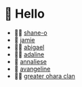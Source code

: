 # 👋 Hello

* 🧔‍♂️ [shane-o](https://shane.oharaspace.com/)
* 👩 [jamie](jamie/)
* 👱‍♀️ [abigael](abigael/)
* 👱‍♀️ [adaline](adaline/)
* 👧 [annaliese](annaliese/)
* 👧 [avangeline](avangeline/)
* 👴👵 [greater ohara clan](https://www.oharasteven.com/)

